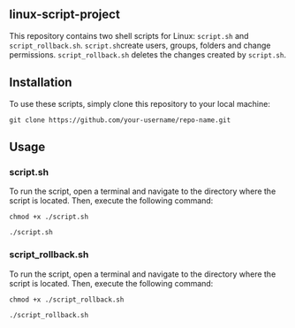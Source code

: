 ## linux-script-project

This repository contains two shell scripts for Linux: `script.sh` and `script_rollback.sh`. `script.sh`create users, groups, folders and change permissions. `script_rollback.sh` deletes the changes created by `script.sh`.

## Installation

To use these scripts, simply clone this repository to your local machine:

`git clone https://github.com/your-username/repo-name.git`

## Usage

### script.sh

To run the script, open a terminal and navigate to the directory where the script is located. Then, execute the following command:

`chmod +x ./script.sh`

`./script.sh`

### script_rollback.sh

To run the script, open a terminal and navigate to the directory where the script is located. Then, execute the following command:

`chmod +x ./script_rollback.sh`

`./script_rollback.sh`

